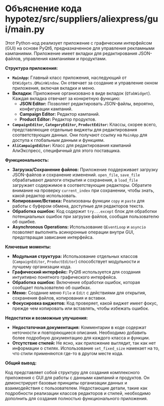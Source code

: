 # Объяснение кода hypotez/src/suppliers/aliexpress/gui/main.py

Этот Python-код реализует приложение с графическим интерфейсом (GUI) на основе PyQt6, предназначенное для управления рекламными кампаниями.  Приложение имеет вкладки для редактирования JSON-файлов, управления кампаниями и продуктами.

**Структура приложения:**

* **`MainApp`:** Главный класс приложения, наследующий от `QtWidgets.QMainWindow`. Он отвечает за создание и управление окном приложения, включая вкладки и меню.
* **Вкладки:** Приложение организовано в виде вкладок (`QTabWidget`). Каждая вкладка отвечает за конкретную функцию:
    * **JSON Editor:**  Позволяет редактировать JSON-файлы, вероятно, конфигурации кампаний.
    * **Campaign Editor:**  Редактор кампаний.
    * **Product Editor:** Редактор продуктов.
* **`CampaignEditor`, `CategoryEditor`, `ProductEditor`:** Классы, скорее всего, представляющие отдельные виджеты для редактирования соответствующих данных.  Они получают ссылку на `MainApp` для доступа к глобальным данным и функциям.
* **`AliCampaignEditor`:** Класс для редактирования кампаний АлиЭкспресс, специфичный для этого поставщика.

**Функциональность:**

* **Загрузка/Сохранение файлов:**  Приложение поддерживает загрузку JSON-файлов и сохранение изменений. `open_file`, `save_file` обрабатывают диалоги открытия и сохранения, а `load_file` загружает содержимое в соответствующие редакторы. Обратите внимание на проверку `current_index` при сохранении, чтобы знать, какой редактор использовать.
* **Копирование/Вставка:**  Реализованы функции `copy` и `paste` для работы с буфером обмена, доступные для редакторов текста.
* **Обработка ошибок:**  Код содержит `try...except` блок для обработки потенциальных ошибок при загрузке файлов, сообщая пользователю об ошибке.
* **Asynchronous Operations:** Использование `QEventLoop` и `asyncio` позволяет выполнять асинхронные операции внутри GUI, предотвращая зависание интерфейса.

**Ключевые моменты:**

* **Модульная структура:**  Использование отдельных классов (`CampaignEditor`, `ProductEditor`) способствует модульности и лучшему организации кода.
* **Графический интерфейс:**  PyQt6 используется для создания интуитивно понятного графического интерфейса.
* **Обработка ошибок:** Включение обработки ошибок, которая сообщает пользователю об ошибках.
* **Меню:**  Создание меню `File` и `Edit` с действиями для открытия, сохранения файлов, копирования и вставки.
* **Фокусировка виджетов:**  Код проверяет, какой виджет имеет фокус, прежде чем копировать или вставлять, чтобы избежать ошибок.


**Недостатки и возможные улучшения:**

* **Недостаточная документация:**  Комментарии в коде содержат неточности и повторяющиеся описания. Необходимо добавить более подробную документацию для каждого класса и функции.
* **Отсутствие стилей:**  Не ясно, как приложение выглядит, так как нет информации о стилях.  Использование `set_fixed_size` намекает на то, что стили применяются где-то в другом месте кода.


**Общий вывод:**

Код представляет собой структуру для создания комплексного приложения с GUI для работы с данными кампаний и продуктов.  Он демонстрирует базовые принципы организации данных и взаимодействия с пользователем. Недостающие детали, такие как подробности реализации классов редакторов и стилей, необходимо дополнить для создания полностью функционального приложения.